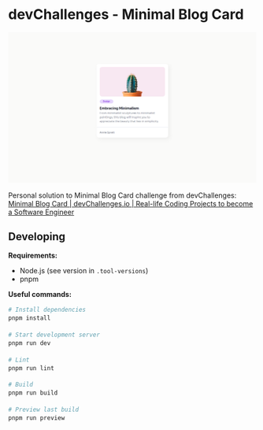 # devChallenges - Minimal Blog Card

![Solution screenshot](./docs/screenshots/solution-screenshot.png)

Personal solution to Minimal Blog Card challenge from devChallenges: [Minimal Blog Card | devChallenges.io | Real-life Coding Projects to become a Software Engineer](https://devchallenges.io/challenge/minimal-blog-card)

## Developing

**Requirements:**

-   Node.js (see version in `.tool-versions`)
-   pnpm

**Useful commands:**

```bash
# Install dependencies
pnpm install

# Start development server
pnpm run dev

# Lint
pnpm run lint

# Build
pnpm run build

# Preview last build
pnpm run preview
```

